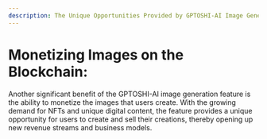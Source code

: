 ```yaml
---
description: The Unique Opportunities Provided by GPTOSHI-AI Image Generation
---
```


# Monetizing Images on the Blockchain:

Another significant benefit of the GPTOSHI-AI image generation feature is the ability to monetize the images that users create. With the growing demand for NFTs and unique digital content, the feature provides a unique opportunity for users to create and sell their creations, thereby opening up new revenue streams and business models.
